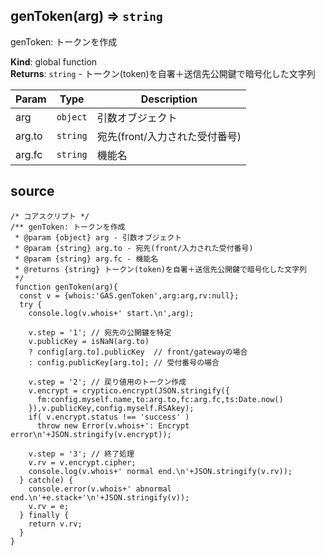 <a name="genToken"></a>

## genToken(arg) ⇒ <code>string</code>
genToken: トークンを作成

**Kind**: global function  
**Returns**: <code>string</code> - トークン(token)を自署＋送信先公開鍵で暗号化した文字列  

| Param | Type | Description |
| --- | --- | --- |
| arg | <code>object</code> | 引数オブジェクト |
| arg.to | <code>string</code> | 宛先(front/入力された受付番号) |
| arg.fc | <code>string</code> | 機能名 |


## source

```
/* コアスクリプト */
/** genToken: トークンを作成
 * @param {object} arg - 引数オブジェクト
 * @param {string} arg.to - 宛先(front/入力された受付番号)
 * @param {string} arg.fc - 機能名
 * @returns {string} トークン(token)を自署＋送信先公開鍵で暗号化した文字列
 */
 function genToken(arg){
  const v = {whois:'GAS.genToken',arg:arg,rv:null};
  try {
    console.log(v.whois+' start.\n',arg);

    v.step = '1'; // 宛先の公開鍵を特定
    v.publicKey = isNaN(arg.to)
    ? config[arg.to].publicKey  // front/gatewayの場合
    : config.publicKey[arg.to]; // 受付番号の場合
    
    v.step = '2'; // 戻り値用のトークン作成
    v.encrypt = cryptico.encrypt(JSON.stringify({
      fm:config.myself.name,to:arg.to,fc:arg.fc,ts:Date.now()
    }),v.publicKey,config.myself.RSAkey);
    if( v.encrypt.status !== 'success' )
      throw new Error(v.whois+': Encrypt error\n'+JSON.stringify(v.encrypt));

    v.step = '3'; // 終了処理
    v.rv = v.encrypt.cipher;
    console.log(v.whois+' normal end.\n'+JSON.stringify(v.rv));
  } catch(e) {
    console.error(v.whois+' abnormal end.\n'+e.stack+'\n'+JSON.stringify(v));
    v.rv = e;
  } finally {
    return v.rv;
  }
}
```

